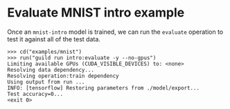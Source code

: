 # Evaluate MNIST intro example

Once an `mnist-intro` model is trained, we can run the `evaluate`
operation to test it against all of the test data.

    >>> cd("examples/mnist")
    >>> run("guild run intro:evaluate -y --no-gpus")
    Limiting available GPUs (CUDA_VISIBLE_DEVICES) to: <none>
    Resolving data dependency...
    Resolving operation:train dependency
    Using output from run ...
    INFO: [tensorflow] Restoring parameters from ./model/export...
    Test accuracy=0...
    <exit 0>

